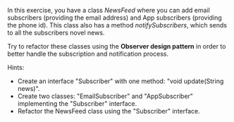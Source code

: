 In this exercise, you have a class *NewsFeed* where 
you can add email subscribers (providing the email address) 
and App subscribers (providing the phone id). This class also 
has a method *notifySubscribers*, which sends to all the subscribers
novel news. 

Try to refactor these classes using the **Observer design 
pattern** in order to better handle the subscription and 
notification process.

Hints:
- Create an interface "Subscriber" with one method: "void update(String news)".
- Create two classes: "EmailSubscriber" and "AppSubscriber" implementing the "Subscriber" interface.
- Refactor the NewsFeed class using the "Subscriber" interface.
